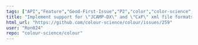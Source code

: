 ```yaml
---
tags: ["API","Feature","Good-First-Issue","P2","color","color-science","color-space","color-spaces","colorspace","colorspaces","colour","colour-science","colour-space","colour-spaces","colourspace","colourspaces","data","dataset","datasets","python","spectral-data","spectral-dataset","spectral-datasets"]
title: "Implement support for \"JCAMP-DX\" and \"CxF\" xml file formats."
html_url: "https://github.com/colour-science/colour/issues/259"
user: "Ron024"
repo: "colour-science/colour"
---
```


